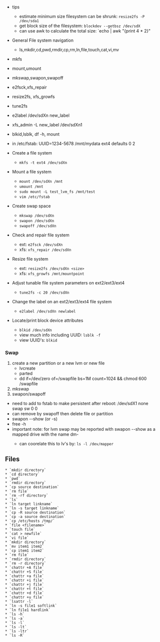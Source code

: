 * tips
    * estimate minimum size filesystem can be shrunk: `resize2fs -P /dev/sda1`
    * get block size of the filesystem: `blockdev --getbsz /dev/sdX`
    * can use awk to calculate the total size: `echo | awk "{print 4 * 2}"


* General File system navigation
	* ls,mkdir,cd,pwd,rmdir,cp,rm,ln,file,touch,cat,vi,mv





* mkfs
* mount,umount
* mkswap,swapon,swapoff
* e2fsck,xfs_repair
* resize2fs, xfs_growfs
* tune2fs
* e2label /dev/sdXn new_label
* xfs_admin -L new_label /dev/sdXn1
* blkid,lsblk, df -h, mount
* in /etc/fstab: UUID=1234-5678 /mnt/mydata ext4 defaults 0 2


* Create a file system
    * `mkfs -t ext4 /dev/sdXn`

* Mount a file system
    * `mount /dev/sdXn /mnt`
    * `umount /mnt`
    * `sudo mount -L test_lvm_fs /mnt/test`
    * `vim /etc/fstab`

* Create swap space
    * `mkswap /dev/sdXn`
    * `swapon /dev/sdXn`
    * `swapoff /dev/sdXn`

* Check and repair file system
    * ext: `e2fsck /dev/sdXn`
    * xfs: `xfs_repair /dev/sdXn`

* Resize file system
    * ext: `resize2fs /dev/sdXn <size>`
    * xfs: `xfs_growfs /mnt/mountpoint`

* Adjust tunable file system parameters on ext2/ext3/ext4
    * `tune2fs -c 20 /dev/sdXn`

* Change the label on an ext2/ext3/ext4 file system
    * `e2label /dev/sdXn newlabel`

* Locate/print block device attributes
    * `blkid /dev/sdXn`
    * view much info including UUID: `lsblk -f`
    * view UUID's: `blkid`

### Swap
1. create a new partition or a new lvm or new file
    * lvcreate
    * parted
    * dd if=/dev/zero of=/swapfile bs=1M count=1024 && chmod 600 /swapfile
2. mkswap
3. swapon/swapoff
* need to add to fstab to make persistent after reboot: /dev/sdX1 none swap sw 0 0
* can remove by swapoff then delete file or partition
* swapon --show (or -s)
* free -h
* important note: for lvm swap may be reported with swapon --show as a mapped drive with the name dm-<something> 
    * can coorelate this to lv's by: `ls -l /dev/mapper`


## Files
	* `mkdir directory`
	* `cd directory`
	* `pwd`
	* `rmdir directory`
	* `cp source destination`
	* `rm file`
	* `rm -rf directory`
	* `ls`
	* `ln target linkname`
	* `ln -s target linkname`
	* `cp -R source destination`
	* `cp -a source destination`
	* `cp /etc/hosts /tmp/`
	* `file <filename>`
	* `touch file`
	* `cat > newfile`
	* `vi file`
	* `mkdir directory`
	* `mv item1 item2`
	* `cp item1 item2`
	* `rm file`
	* `rmdir directory`
	* `rm -r directory`
	* `chattr +A file`
	* `chattr +S file`
	* `chattr +a file`
	* `chattr +i file`
	* `chattr +j file`
	* `chattr +t file`
	* `chattr +d file`
	* `chattr +u file`
	* `lsattr -l`
	* `ln -s file1 softlink`
	* `ln file1 hardlink`
	* `ls -h`
	* `ls -a`
	* `ls -l`
	* `ls -lt`
	* `ls -ltr`
	* `ls -R`

